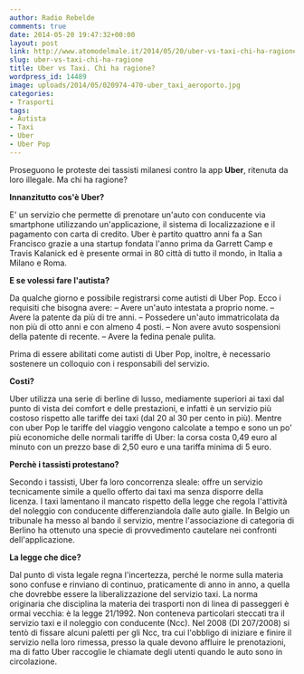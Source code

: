 ```yaml
---
author: Radio Rebelde
comments: true
date: 2014-05-20 19:47:32+00:00
layout: post
link: http://www.atomodelmale.it/2014/05/20/uber-vs-taxi-chi-ha-ragione/
slug: uber-vs-taxi-chi-ha-ragione
title: Uber vs Taxi. Chi ha ragione?
wordpress_id: 14489
image: uploads/2014/05/020974-470-uber_taxi_aeroporto.jpg
categories:
- Trasporti
tags:
- Autista
- Taxi
- Uber
- Uber Pop
---
```


Proseguono le proteste dei tassisti milanesi contro la app **Uber**, ritenuta da loro illegale. Ma chi ha ragione?

**Innanzitutto cos'è Uber?**

E' un servizio che permette di prenotare un'auto con conducente via smartphone utilizzando un'applicazione, il sistema di localizzazione e il pagamento con carta di credito. Uber è partito quattro anni fa a San Francisco grazie a una startup fondata l'anno prima da Garrett Camp e Travis Kalanick ed è presente ormai in 80 città di tutto il mondo, in Italia a Milano e Roma.

**E se volessi fare l'autista?**

Da qualche giorno e possibile registrarsi come autisti di Uber Pop.
Ecco i requisiti che bisogna avere:
– Avere un'auto intestata a proprio nome.
– Avere la patente da più di tre anni.
– Possedere un'auto immatricolata da non più di otto anni e con almeno 4 posti.
– Non avere avuto sospensioni della patente di recente.
– Avere la fedina penale pulita.

Prima di essere abilitati come autisti di Uber Pop, inoltre, è necessario sostenere un colloquio con i responsabili del servizio.

**Costi?**

Uber utilizza una serie di berline di lusso, mediamente superiori ai taxi dal punto di vista dei comfort e delle prestazioni, e infatti è un servizio più costoso rispetto alle tariffe dei taxi (dal 20 al 30 per cento in più).
Mentre con uber Pop le tariffe del viaggio vengono calcolate a tempo e sono un po' più economiche delle normali tariffe di Uber: la corsa costa 0,49 euro al minuto con un prezzo base di 2,50 euro e una tariffa minima di 5 euro.

**Perchè i tassisti protestano?**

Secondo i tassisti, Uber fa loro concorrenza sleale: offre un servizio tecnicamente simile a quello offerto dai taxi ma senza disporre della licenza. I taxi lamentano il mancato rispetto della legge che regola l'attività del noleggio con conducente differenziandola dalle auto gialle. In Belgio un tribunale ha messo al bando il servizio, mentre l'associazione di categoria di Berlino ha ottenuto una specie di provvedimento cautelare nei confronti dell'applicazione.

**La legge che dice?**

Dal punto di vista legale regna l'incertezza, perché le norme sulla materia sono confuse e rinviano di continuo, praticamente di anno in anno, a quella che dovrebbe essere la liberalizzazione del servizio taxi. La norma originaria che disciplina la materia dei trasporti non di linea di passeggeri è ormai vecchia: è la legge 21/1992. Non conteneva particolari steccati tra il servizio taxi e il noleggio con conducente (Ncc). Nel 2008 (Dl 207/2008) si tentò di fissare alcuni paletti per gli Ncc, tra cui l'obbligo di iniziare e finire il servizio nella loro rimessa, presso la quale devono affluire le prenotazioni, ma di fatto Uber raccoglie le chiamate degli utenti quando le auto sono in circolazione.
